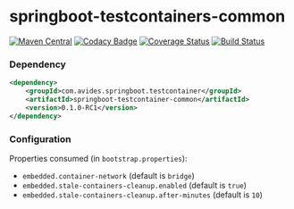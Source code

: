 springboot-testcontainers-common
================================

[![Maven Central](https://maven-badges.herokuapp.com/maven-central/com.avides.springboot.testcontainer/springboot-testcontainer-common/badge.svg)](https://maven-badges.herokuapp.com/maven-central/com.avides.springboot.testcontainer/springboot-testcontainer-common)
[![Codacy Badge](https://api.codacy.com/project/badge/Grade/xxx)](https://www.codacy.com/app/springboot-testcontainer/springboot-testcontainer-common)
[![Coverage Status](https://coveralls.io/repos/springboot-testcontainer/springboot-testcontainer-common/badge.svg)](https://coveralls.io/r/springboot-testcontainer/springboot-testcontainer-common)
[![Build Status](https://travis-ci.org/springboot-testcontainer/springboot-testcontainer-common.svg?branch=master)](https://travis-ci.org/springboot-testcontainer/springboot-testcontainer-common)

### Dependency
```xml
<dependency>
	<groupId>com.avides.springboot.testcontainer</groupId>
	<artifactId>springboot-testcontainer-common</artifactId>
	<version>0.1.0-RC1</version>
</dependency>
```

### Configuration
Properties consumed (in `bootstrap.properties`):
- `embedded.container-network` (default is `bridge`)
- `embedded.stale-containers-cleanup.enabled` (default is `true`)
- `embedded.stale-containers-cleanup.after-minutes` (default is `10`)
